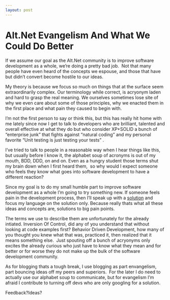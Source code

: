 ```yaml
---
layout: post
---
```

<h1>Alt.Net Evangelism And What We Could Do Better</h1>
If we assume our goal as the Alt.Net community is to improve software development as a whole, we&#8217;re doing a pretty bad job. &nbsp;Not that many people have even heard of the concepts we espouse, and those that have but didn&#8217;t convert become hostile to our ideas.&nbsp;

My theory is because we focus so much on things that at the surface seem extraordinarily complex. Our terminology while correct, is acryonym laden and hard to grasp the real meaning. We ourselves sometimes lose site of why we even care about some of those principles, why we enacted them in the first place and what pain they caused to begin with. &nbsp;

I&#8217;m not the first person to say or think this, but this has really hit home with me lately since now I get to talk to developers who are brilliant, talented and overall effective at what they do but who consider XP+SOLID a bunch of &#8220;enterprise junk&#8221; that fights against &#8220;natural coding&#8221; and my personal favorite &#8220;Unit testing is just testing your tests&#8221; .

I&#8217;ve tried to talk to people in a reasonable way when I hear things like this, but usually before I know it, the alphabet soup of acronyms is out of my mouth, BDD, DDD, on and on. Even as a hungry student those terms shut my brain down when I first heard them, &nbsp;so why would I expect someone who feels they know what goes into software development to have a different reaction?

Since my goal is to do my small humble part to improve software development as a whole I&#8217;m going to try something new. If someone feels pain in the development process, then I&#8217;ll speak up with a <span style="text-decoration: underline">solution</span>&nbsp;and focus my language on the solution only. Because really thats what all these ideas and concepts are, solutions to big pain points. 

The terms we use to describe them are unfortunately for the already intiated. Inversion Of Control, did any of you understand that without looking at code examples first? Behavior Driven Development, how many of you thought you knew what that was, practiced it, then realized that it means something else. &nbsp;Just spouting off a bunch of acryonyms only excites the already curious who just have to know what they mean and for better or for worse they do not make up the bulk of the software development community. &nbsp;

As for blogging thats a tough break, I use blogging as part envangelism, part bouncing ideas off my peers and superiors. &nbsp;For the later I do need to actually use our alphabet soup to communicate, but for evangelism I&#8217;m afraid I contribute to turning off devs who are only googling for a solution.&nbsp;

Feedback?Ideas?

&nbsp;

&nbsp;
